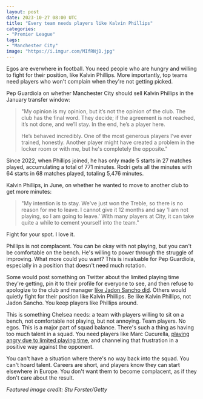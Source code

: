 ```yaml
---
layout: post
date: 2023-10-27 08:00 UTC
title: "Every team needs players like Kalvin Phillips"
categories:
- "Premier League"
tags:
- "Manchester City"
image: "https://i.imgur.com/MIfRNjD.jpg"
---
```


Egos are everwhere in football. You need people who are hungry and willing to fight for their position, like Kalvin Phillips. More importantly, top teams need players who won't complain when they're not getting picked.

<!---more--->

Pep Guardiola on whether Manchester City should sell Kalvin Phillips in the January transfer window:

> "My opinion is my opinion, but it’s not the opinion of the club. The club has the final word. They decide; if the agreement is not reached, it’s not done, and we’ll stay. In the end, he’s a player here.
> 
> He’s behaved incredibly. One of the most generous players I’ve ever trained, honestly. Another player might have created a problem in the locker room or with me, but he's completely the opposite."

Since 2022, when Phillips joined, he has only made 5 starts in 27 matches played, accumulating a total of 771 minutes. Rodri gets all the minutes with 64 starts in 68 matches played, totaling 5,476 minutes.

Kalvin Phillips, in June, on whether he wanted to move to another club to get more minutes:

> "My intention is to stay. We've just won the Treble, so there is no reason for me to leave. I cannot give it 12 months and say 'I am not playing, so I am going to leave.' With many players at City, it can take quite a while to cement yourself into the team."

Fight for your spot. I love it.

Phillips is not complacent. You can be okay with not playing, but you can't be comfortable on the bench. He's willing to power through the struggle of improving. What more could you want? This is invaluable for Pep Guardiola, especially in a position that doesn't need much rotation.

Some would post something on Twitter about the limited playing time they're getting, pin it to their profile for everyone to see, and then refuse to apologize to the club and manager [like Jadon Sancho did](https://theathletic.com/4863361/2023/09/14/jadon-sancho-man-utd-training-apology/). Others would quietly fight for their position like Kalvin Phillips. Be like Kalvin Phillips, not Jadon Sancho. You keep players like Phillips around.

This is something Chelsea needs: a team with players willing to sit on a bench, not comfortable not playing, but not annoying. Team players. No egos. This is a major part of squad balance. There's such a thing as having too much talent in a squad. You need players like Marc Cucurella, [playing angry due to limited playing time](https://tacticsjournal.com/2023/10/22/a-beautiful-accident/), and channeling that frustration in a positive way against the opponent.

You can't have a situation where there's no way back into the squad. You can't hoard talent. Careers are short, and players know they can start elsewhere in Europe. You don't want them to become complacent, as if they don't care about the result.

*Featured image credit: Stu Forster/Getty*
